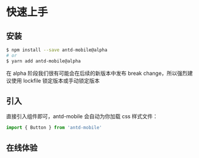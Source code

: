 # 快速上手

## 安装

```bash
$ npm install --save antd-mobile@alpha
# or
$ yarn add antd-mobile@alpha
```

<Alert> 在 alpha 阶段我们很有可能会在后续的新版本中发布 break change，所以强烈建议使用 lockfile 锁定版本或手动锁定版本</Alert>

## 引入

直接引入组件即可，antd-mobile 会自动为你加载 css 样式文件：

```js
import { Button } from 'antd-mobile'
```

## 在线体验

<code src="./codesandbox.tsx" inline></code>
